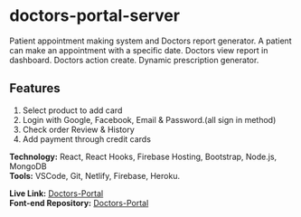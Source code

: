 # doctors-portal-server
Patient appointment making system and Doctors report generator. A patient can make an appointment with a specific date. Doctors view report in dashboard. Doctors action create. Dynamic prescription generator.
## Features 
1. Select product to add card
2. Login with Google, Facebook, Email & Password.(all sign in method)
3. Check order Review & History
4. Add payment through credit cards

**Technology:** React, React Hooks, Firebase Hosting, Bootstrap, Node.js, MongoDB\
**Tools:** VSCode, Git, Netlify, Firebase, Heroku.

**Live Link:** [Doctors-Portal](/)\
**Font-end Repository:** [Doctors-Portal](https://github.com/shahnewaz171/doctors-portal)






